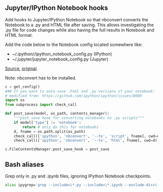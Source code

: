 ## Jupyter/IPython Notebook hooks

Add hooks to Jupyter/IPython Notebook so that nbconvert converts the Notebook to a .py and HTML file after saving. This allows investigating the .py file for code changes while also having the full results in Notebook and HTML format.


Add the code below to the Notebook config located somewhere like:
* ~/.ipython//ipython_notebook_config.py (IPython)
* ~/.jupyter/jupyter_notebook_config.py (Jupyter)

[Source](http://svds.com/post/jupyter-notebook-best-practices-data-science), [original](https://github.com/ipython/ipython/issues/8009).

Note: nbconvert has to be installed.

```python
c = get_config()
### If you want to auto-save .html and .py versions of your notebook:
# modified from: https://github.com/ipython/ipython/issues/8009
import os
from subprocess import check_call

def post_save(model, os_path, contents_manager):
    """post-save hook for converting notebooks to .py scripts"""
    if model['type'] != 'notebook':
        return # only do this for notebooks
    d, fname = os.path.split(os_path)
    check_call(['ipython', 'nbconvert', '--to', 'script', fname], cwd=d)
    check_call(['ipython', 'nbconvert', '--to', 'html', fname], cwd=d)

c.FileContentsManager.post_save_hook = post_save
```

## Bash aliases

Grep only in .py and .ipynb files, ignoring IPython Notebook checkpoints.
```bash
alias ipygrep='grep --include=\*.py --include=\*.ipynb --exclude-dir=\.ipynb_checkpoints'
```
